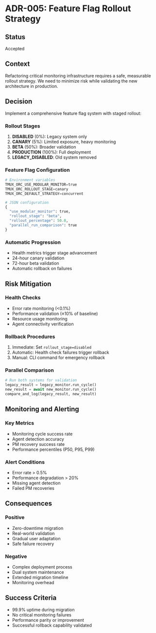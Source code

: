 # ADR-005: Feature Flag Rollout Strategy

## Status
Accepted

## Context
Refactoring critical monitoring infrastructure requires a safe, measurable rollout strategy. We need to minimize risk while validating the new architecture in production.

## Decision
Implement a comprehensive feature flag system with staged rollout:

### Rollout Stages
1. **DISABLED** (0%): Legacy system only
2. **CANARY** (5%): Limited exposure, heavy monitoring
3. **BETA** (50%): Broader validation
4. **PRODUCTION** (100%): Full deployment
5. **LEGACY_DISABLED**: Old system removed

### Feature Flag Configuration
```python
# Environment variables
TMUX_ORC_USE_MODULAR_MONITOR=true
TMUX_ORC_ROLLOUT_STAGE=canary
TMUX_ORC_DEFAULT_STRATEGY=concurrent

# JSON configuration
{
  "use_modular_monitor": true,
  "rollout_stage": "beta",
  "rollout_percentage": 50.0,
  "parallel_run_comparison": true
}
```

### Automatic Progression
- Health metrics trigger stage advancement
- 24-hour canary validation
- 72-hour beta validation
- Automatic rollback on failures

## Risk Mitigation

### Health Checks
- Error rate monitoring (<0.1%)
- Performance validation (±10% of baseline)
- Resource usage monitoring
- Agent connectivity verification

### Rollback Procedures
1. Immediate: Set `rollout_stage=disabled`
2. Automatic: Health check failures trigger rollback
3. Manual: CLI command for emergency rollback

### Parallel Comparison
```python
# Run both systems for validation
legacy_result = legacy_monitor.run_cycle()
new_result = await new_monitor.run_cycle()
compare_and_log(legacy_result, new_result)
```

## Monitoring and Alerting

### Key Metrics
- Monitoring cycle success rate
- Agent detection accuracy
- PM recovery success rate
- Performance percentiles (P50, P95, P99)

### Alert Conditions
- Error rate > 0.5%
- Performance degradation > 20%
- Missing agent detection
- Failed PM recoveries

## Consequences

### Positive
- Zero-downtime migration
- Real-world validation
- Gradual user adaptation
- Safe failure recovery

### Negative
- Complex deployment process
- Dual system maintenance
- Extended migration timeline
- Monitoring overhead

## Success Criteria
- 99.9% uptime during migration
- No critical monitoring failures
- Performance parity or improvement
- Successful rollback capability validated
